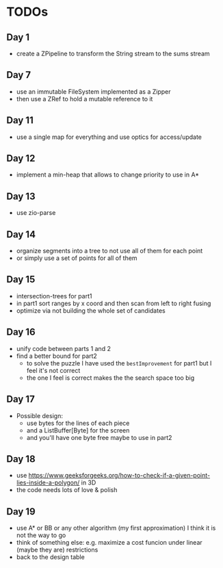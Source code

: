 # TODOs

## Day 1

- create a ZPipeline to transform the String stream to the sums stream

## Day 7

- use an immutable FileSystem implemented as a Zipper
- then use a ZRef to hold a mutable reference to it

## Day 11

- use a single map for everything and use optics for access/update

## Day 12

- implement a min-heap that allows to change priority to use in A*

## Day 13

- use zio-parse

## Day 14

- organize segments into a tree to not use all of them for each point
- or simply use a set of points for all of them

## Day 15

- intersection-trees for part1
- in part1 sort ranges by x coord and then scan from left to right fusing
- optimize via not building the whole set of candidates

## Day 16

- unify code between parts 1 and 2
- find a better bound for part2
  - to solve the puzzle I have used the `bestImprovement` for part1 but I feel it's not correct
  - the one I feel is correct makes the the search space too big

## Day 17

- Possible design:
  - use bytes for the lines of each piece
  - and a ListBuffer[Byte] for the screen
  - and you'll have one byte free maybe to use in part2

## Day 18

- use <https://www.geeksforgeeks.org/how-to-check-if-a-given-point-lies-inside-a-polygon/> in 3D
- the code needs lots of love & polish

## Day 19

- use A* or BB or any other algorithm (my first approximation) I think it is not the way to go
- think of something else: e.g. maximize a cost funcion under linear (maybe they are) restrictions
- back to the design table
